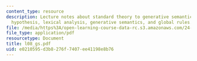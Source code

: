 ```yaml
---
content_type: resource
description: Lecture notes about standard theory to generative semantics, Katz-Postal
  hypothesis, lexical analysis, generative semantics, and global rules.
file: /media/https%3A/open-learning-course-data-rc.s3.amazonaws.com/24-960-syntactic-models-spring-2006/e0210595d3b8276f7407ee41198e8b76_l08_gs.pdf
file_type: application/pdf
resourcetype: Document
title: l08_gs.pdf
uid: e0210595-d3b8-276f-7407-ee41198e8b76
---
```

